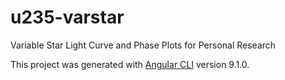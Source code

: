 # u235-varstar

Variable Star Light Curve and Phase Plots for Personal Research

This project was generated with [Angular CLI](https://github.com/angular/angular-cli) version 9.1.0.
